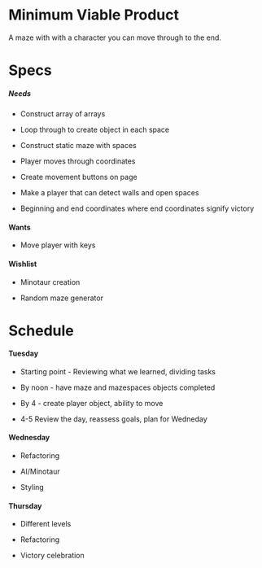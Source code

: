 # Minimum Viable Product

A maze with with a character you can move through to the end.


# Specs

##### Needs

* Construct array of arrays

* Loop through to create object in each space

* Construct static maze with spaces

* Player moves through coordinates

* Create movement buttons on page

* Make a player that can detect walls and open spaces

* Beginning and end coordinates where end coordinates signify victory


#### Wants

* Move player with keys

#### Wishlist

* Minotaur creation

* Random maze generator


# Schedule

#### Tuesday

* Starting point - Reviewing what we learned, dividing tasks

* By noon - have maze and mazespaces objects completed

* By 4 - create player object,  ability to move

* 4-5 Review the day, reassess goals, plan for Wedneday


#### Wednesday

* Refactoring

* AI/Minotaur

* Styling

#### Thursday

* Different levels

* Refactoring

* Victory celebration
